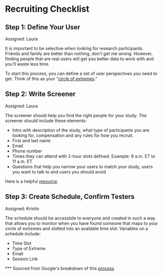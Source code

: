 # Recruiting Checklist

## Step 1: Define Your User
Assigned: Laura

It is important to be selective when looking for research participants. Friends and family are better than nothing, don't get me wrong. However, finding people that are real users will get you better data to work with and you'll waste less time.

To start this process, you can define a set of user perspectives you need to get. Think of this as your "[circle of extremes](http://www.designkit.org/methods/45)." 

## Step 2: Write Screener 
Assigned: Laura

The screener should help you find the right people for your study. The screener should include these elements:

- Intro with description of the study, what type of participants you are looking for, compensation and any rules for how you recruit.
- First and last name
- Email
- Phone number
- Times they can attend with 2-hour slots defined. Example: 9 a.m. ET to 11 a.m. ET
- Questions that help you narrow your users to match your study, users you want to talk to and users you should avoid

Here is a helpful [resource](https://www.dropbox.com/s/5kmofdms00sbh84/Google-Ventures-Research-Sprint-Screener-Worksheet.pdf?dl=0).


## Step 3: Create Schedule, Confirm Testers
Assigned: Kristin

The schedule should be accessbile to everyone and created in such a way that allows you to monitor when you have found someone that maps to your circle of extremes and slotted into an available time slot. Variables on a schedule include:

- Time Slot
- Type of Extreme
- Email
- Session Link


*** Sourced from Google's breakdown of this [process](https://library.gv.com/how-to-find-great-participants-for-your-user-study-da20f98dad9e)
